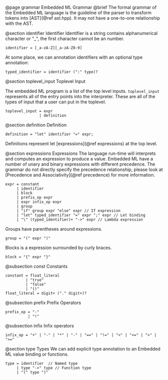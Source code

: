 @page grammar Embedded ML Grammar
@brief The formal grammar of the Embedded ML language is the guideline of the parser to transform tokens into [AST](@ref ast.hpp). It may not have a one-to-one relationship with the AST.

@section identifier Identifier
Identifier is a string contains alphanumerical character or "_", the first character cannot be an number.
```.ebnf
identifier = [_a-zA-Z][_a-zA-Z0-9]
```

At some place, we can annotation identifiers with an optional type annotation:
```.ebnf
typed_identifier = identifier (":" type)?
```

@section toplevel_input Toplevel Input

The embedded ML program is a list of the top level inputs. `toplevel_input` represents all of the entry points into the interpreter. These are all of the types of input that a user can put in the toplevel.

```.ebnf
toplevel_input = expr
               | definition
```

@section definition Definition
```.ebnf
definition = "let" identifier "=" expr;
```

Definitions represent let [expressions](@ref expressions) at the top level.

@section expressions Expressions
The language run-time will interprets and computes an expression to produce a value. Embedded ML have a number of unary and binary expressions with different precedence. The grammar do not directly specify the precedence relationship, please look at [Precedence and Associativity](@ref precedence) for more information.

```.ebnf
expr = constant
     | identifier
     | block
     | prefix_op expr
     | expr infix_op expr
     | group
     | "if" group expr "else" expr // If expression
     | "let" typed_identifier "=" expr ";" expr // Let binding
     | "\" (typed_identifier)+ "->" expr // Lambda expression
```

Groups have parentheses around expressions.
```.ebnf
group = "(" expr ")"
```

Blocks is a expression surrounded by curly braces.

```.ebnf
block = "{" expr "}"
```
 
@subsection const Constants
```.ebnf
constant = float_literal
         | "true"
         | "false"
         | "()"
float_literal = digit+ ("." digit+)?
```

@subsection prefix Prefix Operators
```.ebnf
prefix_op = "-"
          | "!"
```

@subsection infix Infix operators
```.ebnf
infix_op = "+" | "-" | "*" | "-" | "==" | "!=" | "<" | "<=" | ">" | ">="
```

@section type Types
We can add explicit type annotation to an Embedded ML value binding or functions.
```.ebnf
type = identifier  // Named type
     | type "->" type // Function type
     | "(" type ")"
```
